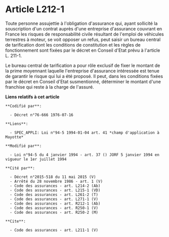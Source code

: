 # Article L212-1

Toute personne assujettie à l'obligation d'assurance qui, ayant sollicité la souscription d'un contrat auprès d'une
entreprise d'assurance couvrant en France les risques de responsabilité civile résultant de l'emploi de véhicules terrestres
à moteur, se voit opposer un refus, peut saisir un bureau central de tarification dont les conditions de constitution et les
règles de fonctionnement sont fixées par le décret en Conseil d'Etat prévu à l'article L. 211-1.

Le bureau central de tarification a pour rôle exclusif de fixer le montant de la prime moyennant laquelle l'entreprise
d'assurance intéressée est tenue de garantir le risque qui lui a été proposé. Il peut, dans les conditions fixées par le
décret en Conseil d'Etat susmentionné, déterminer le montant d'une franchise qui reste à la charge de l'assuré.

**Liens relatifs à cet article**

	**Codifié par**:

	  - Décret n°76-666 1976-07-16

	**Liens**:

	  - SPEC_APPLI: Loi n°94-5 1994-01-04 art. 41 *champ d'application à Mayotte*

	**Modifié par**:

	  - Loi n°94-5 du 4 janvier 1994 - art. 37 () JORF 5 janvier 1994 en vigueur le 1er juillet 1994

	**Cité par**:

	  - Décret n°2015-518 du 11 mai 2015 (V)
	  - Arrêté du 28 novembre 1986 - art. 1 (V)
	  - Code des assurances - art. L214-2 (Ab)
	  - Code des assurances - art. L215-1 (VD)
	  - Code des assurances - art. L261-2 (T)
	  - Code des assurances - art. L271-1 (V)
	  - Code des assurances - art. R212-1 (Ab)
	  - Code des assurances - art. R250-1 (V)
	  - Code des assurances - art. R250-2 (M)

	**Cite**:

	  - Code des assurances - art. L211-1 (V)
